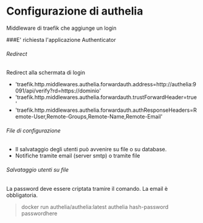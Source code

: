 # Configurazione di authelia
Middleware di traefik che aggiunge un login

###E' richiesta l'applicazione Authenticator

###### Redirect 
Redirect alla schermata di login
- 'traefik.http.middlewares.authelia.forwardauth.address=http://authelia:9091/api/verify?rd=https://dominio'
- 'traefik.http.middlewares.authelia.forwardauth.trustForwardHeader=true'
- 'traefik.http.middlewares.authelia.forwardauth.authResponseHeaders=Remote-User,Remote-Groups,Remote-Name,Remote-Email'

###### File di configurazione
- Il salvataggio degli utenti può avvenire su file o su database.
- Notifiche tramite email (server smtp) o tramite file

###### Salvataggio utenti su file
La password deve essere criptata tramire il comando. La email è obbligatoria.
> docker run authelia/authelia:latest authelia hash-password passwordhere